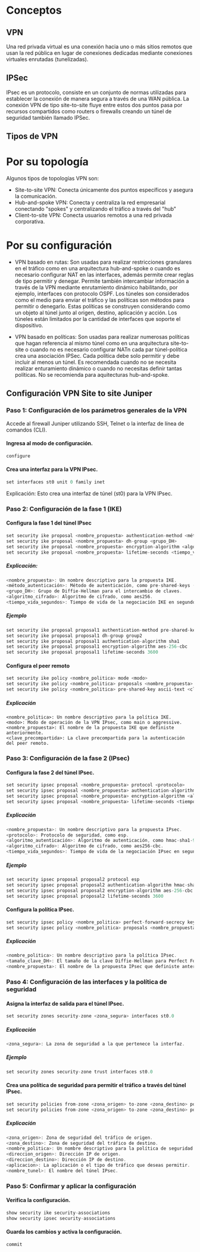 # Conceptos
## VPN
Una red privada virtual es una conexión hacia uno o más sitios remotos que usan la red pública en lugar de conexiones dedicadas mediante conexiones virtuales enrutadas (tunelizadas).

## IPSec
IPsec es un protocolo, consiste en un conjunto de normas utilizadas para establecer la conexión de manera segura a través de una WAN pública.
La conexión VPN de tipo site-to-site fluye entre estos dos puntos pasa por recursos compartidos como routers o firewalls creando un túnel de seguridad también llamado IPSec.

## Tipos de VPN
# Por su topología
Algunos tipos de topologías VPN son:
- Site-to-site VPN: Conecta únicamente dos puntos específicos y asegura la comunicación.
- Hub-and-spoke VPN: Conecta y centraliza la red empresarial conectando "spokes" y centralizando el tráfico a través del "hub"
- Client-to-site VPN: Conecta usuarios remotos a una red privada corporativa. 

# Por su configuración
- VPN basado en rutas: Son usadas para realizar restricciones granulares en el tráfico como en una arquitectura hub-and-spoke o cuando es necesario configurar NAT en las interfaces, además permite crear reglas de tipo permitir y denegar. Permite también intercambiar información a través de la VPN mediante enrutamiento dinámico habilitando, por ejemplo, interfaces con protocolo OSPF. Los túneles son considerados como el medio para enviar el tráfico y las políticas son métodos para permitir o denegarlo. Estas políticas se construyen considerando como un objeto al túnel junto al origen, destino, aplicación y acción. Los túneles están limitados por la cantidad de interfaces que soporte el dispositivo.

- VPN basado en políticas: Son usadas para realizar numerosas políticas que hagan referencia al mismo túnel como en una arquitectura site-to-site o cuando no es necesario configurar NATn cada par túnel-política crea una asociación IPSec. Cada política debe solo permitir y debe incluir al menos un túnel. Es recomendada cuando no se necesita realizar enturamiento dinámico o cuando no necesitas definir tantas políticas. No se recomienda para aquitecturas hub-and-spoke.

## Configuración VPN Site to site Juniper
### Paso 1: Configuración de los parámetros generales de la VPN
Accede al firewall Juniper utilizando SSH, Telnet o la interfaz de línea de comandos (CLI).
#### Ingresa al modo de configuración.
```go
configure 
```
#### Crea una interfaz para la VPN IPsec.
```go
set interfaces st0 unit 0 family inet
```
Explicación: Esto crea una interfaz de túnel (st0) para la VPN IPsec.

### Paso 2: Configuración de la fase 1 (IKE)
#### Configura la fase 1 del túnel IPsec

```go
set security ike proposal <nombre_propuesta> authentication-method <método_autenticación>
set security ike proposal <nombre_propuesta> dh-group <grupo_DH>
set security ike proposal <nombre_propuesta> encryption-algorithm <algoritmo_cifrado>
set security ike proposal <nombre_propuesta> lifetime-seconds <tiempo_vida_segundos>
```
##### Explicación:

```go
<nombre_propuesta>: Un nombre descriptivo para la propuesta IKE.
<método_autenticación>: Método de autenticación, como pre-shared-keys (psk) o certificados digitales.
<grupo_DH>: Grupo de Diffie-Hellman para el intercambio de claves.
<algoritmo_cifrado>: Algoritmo de cifrado, como aes256.
<tiempo_vida_segundos>: Tiempo de vida de la negociación IKE en segundos.
```

##### Ejemplo

```go
set security ike proposal proposal1 authentication-method pre-shared-keys
set security ike proposal proposal1 dh-group group2
set security ike proposal proposal1 authentication-algorithm sha1
set security ike proposal proposal1 encryption-algorithm aes-256-cbc
set security ike proposal proposal1 lifetime-seconds 3600
```
#### Configura el peer remoto

```go
set security ike policy <nombre_politica> mode <modo>
set security ike policy <nombre_politica> proposals <nombre_propuesta>
set security ike policy <nombre_politica> pre-shared-key ascii-text <clave_precompartida>
```
##### Explicación

```
<nombre_politica>: Un nombre descriptivo para la política IKE.
<modo>: Modo de operación de la VPN IPsec, como main o aggressive.
<nombre_propuesta>: El nombre de la propuesta IKE que definiste anteriormente.
<clave_precompartida>: La clave precompartida para la autenticación del peer remoto.
```

### Paso 3: Configuración de la fase 2 (IPsec)
#### Configura la fase 2 del túnel IPsec.

```go
set security ipsec proposal <nombre_propuesta> protocol <protocolo>
set security ipsec proposal <nombre_propuesta> authentication-algorithm <algoritmo_autenticación>
set security ipsec proposal <nombre_propuesta> encryption-algorithm <algoritmo_cifrado>
set security ipsec proposal <nombre_propuesta> lifetime-seconds <tiempo_vida_segundos>
```
##### Explicación

```go
<nombre_propuesta>: Un nombre descriptivo para la propuesta IPsec.
<protocolo>: Protocolo de seguridad, como esp.
<algoritmo_autenticación>: Algoritmo de autenticación, como hmac-sha1-96.
<algoritmo_cifrado>: Algoritmo de cifrado, como aes256-cbc.
<tiempo_vida_segundos>: Tiempo de vida de la negociación IPsec en segundos.
```

##### Ejemplo

```go
set security ipsec proposal proposal2 protocol esp
set security ipsec proposal proposal2 authentication-algorithm hmac-sha1-96
set security ipsec proposal proposal2 encryption-algorithm aes-256-cbc
set security ipsec proposal proposal2 lifetime-seconds 3600
```

#### Configura la política IPsec.

```go
set security ipsec policy <nombre_politica> perfect-forward-secrecy keys <tamaño_clave_DH>
set security ipsec policy <nombre_politica> proposals <nombre_propuesta>
```

##### Explicación

```go
<nombre_politica>: Un nombre descriptivo para la política IPsec.
<tamaño_clave_DH>: El tamaño de la clave Diffie-Hellman para Perfect Forward Secrecy (PFS).
<nombre_propuesta>: El nombre de la propuesta IPsec que definiste anteriormente.
```

### Paso 4: Configuración de las interfaces y la política de seguridad
#### Asigna la interfaz de salida para el túnel IPsec.

```go
set security zones security-zone <zona_segura> interfaces st0.0
```

##### Explicación

```go
<zona_segura>: La zona de seguridad a la que pertenece la interfaz.
```

##### Ejemplo

```go
set security zones security-zone trust interfaces st0.0
```

#### Crea una política de seguridad para permitir el tráfico a través del túnel IPsec.

```go
set security policies from-zone <zona_origen> to-zone <zona_destino> policy <nombre_politica> match source-address <direccion_origen> destination-address <direccion_destino> application <aplicacion> then permit
set security policies from-zone <zona_origen> to-zone <zona_destino> policy <nombre_politica> then permit tunnel ipsec-vpn <nombre_tunel>
```

##### Explicación

```go
<zona_origen>: Zona de seguridad del tráfico de origen.
<zona_destino>: Zona de seguridad del tráfico de destino.
<nombre_politica>: Un nombre descriptivo para la política de seguridad.
<direccion_origen>: Dirección IP de origen.
<direccion_destino>: Dirección IP de destino.
<aplicacion>: La aplicación o el tipo de tráfico que deseas permitir.
<nombre_tunel>: El nombre del túnel IPsec.
```

### Paso 5: Confirmar y aplicar la configuración
#### Verifica la configuración.

```go
show security ike security-associations
show security ipsec security-associations
```

#### Guarda los cambios y activa la configuración.
```go
commit
```
